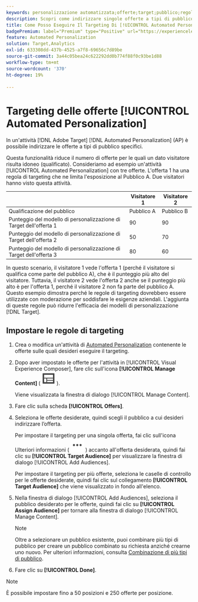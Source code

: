 ```yaml
---
keywords: personalizzazione automatizzata;offerte;target;pubblico;regole targeting;targeting;automated personalization;offers;target;audience;targeting rules;targeting rules;targeting rules;targeting
description: Scopri come indirizzare singole offerte a tipi di pubblico specifici utilizzando le attività di [!UICONTROL Automated Personalization] (AP).
title: Come Posso Eseguire Il Targeting Di [!UICONTROL Automated Personalization] Offerte?
badgePremium: label="Premium" type="Positive" url="https://experienceleague.adobe.com/docs/target/using/introduction/intro.html?lang=en#premium newtab=true" tooltip="Scopri cosa è incluso in Target Premium."
feature: Automated Personalization
solution: Target,Analytics
exl-id: 633308dd-437b-4525-a7f8-69656c7d89be
source-git-commit: 3a44c05bea24c622292dd0b774f88f0c93be1d88
workflow-type: tm+mt
source-wordcount: '370'
ht-degree: 19%

---
```


# Targeting delle offerte [!UICONTROL Automated Personalization]

In un&#39;attività [!DNL Adobe Target] [!DNL Automated Personalization] (AP) è possibile indirizzare le offerte a tipi di pubblico specifici.

Questa funzionalità riduce il numero di offerte per le quali un dato visitatore risulta idoneo (qualificato). Consideriamo ad esempio un&#39;attività [!UICONTROL Automated Personalization] con tre offerte. L&#39;offerta 1 ha una regola di targeting che ne limita l&#39;esposizione al Pubblico A. Due visitatori hanno visto questa attività.

| | Visitatore 1 | Visitatore 2 |
|--- |--- |--- |
| Qualificazione del pubblico | Pubblico A | Pubblico B |
| Punteggio del modello di personalizzazione di Target dell&#39;offerta 1 | 90 | 90 |
| Punteggio del modello di personalizzazione di Target dell&#39;offerta 2 | 50 | 70 |
| Punteggio del modello di personalizzazione di Target dell&#39;offerta 3 | 80 | 60 |

In questo scenario, il visitatore 1 vede l&#39;offerta 1 (perché il visitatore si qualifica come parte del pubblico A), che è il punteggio più alto del visitatore. Tuttavia, il visitatore 2 vede l&#39;offerta 2 anche se il punteggio più alto è per l&#39;offerta 1, perché il visitatore 2 non fa parte del pubblico A. Questo esempio dimostra perché le regole di targeting dovrebbero essere utilizzate con moderazione per soddisfare le esigenze aziendali. L&#39;aggiunta di queste regole può ridurre l&#39;efficacia dei modelli di personalizzazione [!DNL Target].

## Impostare le regole di targeting

1. Crea o modifica un&#39;attività di [Automated Personalization](/help/main/c-activities/t-automated-personalization/create-ap-activity.md) contenente le offerte sulle quali desideri eseguire il targeting.
1. Dopo aver impostato le offerte per l&#39;attività in [!UICONTROL Visual Experience Composer], fare clic sull&#39;icona **[!UICONTROL Manage Content]** ( ![icona Gestisci contenuto](/help/main/assets/icons/Experience.svg) ).

   Viene visualizzata la finestra di dialogo [!UICONTROL Manage Content].

1. Fare clic sulla scheda **[!UICONTROL Offers]**.

1. Seleziona le offerte desiderate, quindi scegli il pubblico a cui desideri indirizzare l’offerta.

   Per impostare il targeting per una singola offerta, fai clic sull&#39;icona Ulteriori informazioni ( ![Icona Ulteriori informazioni](/help/main/assets/icons/MoreSmallList.svg) ) accanto all&#39;offerta desiderata, quindi fai clic su **[!UICONTROL Target Audience]** per visualizzare la finestra di dialogo [!UICONTROL Add Audiences].

   Per impostare il targeting per più offerte, seleziona le caselle di controllo per le offerte desiderate, quindi fai clic sul collegamento **[!UICONTROL Target Audience]** che viene visualizzato in fondo all&#39;elenco.

1. Nella finestra di dialogo [!UICONTROL Add Audiences], seleziona il pubblico desiderato per le offerte, quindi fai clic su **[!UICONTROL Assign Audience]** per tornare alla finestra di dialogo [!UICONTROL Manage Content].

   >[!NOTE]
   >
   >Oltre a selezionare un pubblico esistente, puoi combinare più tipi di pubblico per creare un pubblico combinato su richiesta anziché crearne uno nuovo. Per ulteriori informazioni, consulta [Combinazione di più tipi di pubblico](/help/main/c-target/combining-multiple-audiences.md#concept_A7386F1EA4394BD2AB72399C225981E5).

1. Fare clic su **[!UICONTROL Done]**.

>[!NOTE]
>
>È possibile impostare fino a 50 posizioni e 250 offerte per posizione.
